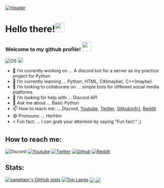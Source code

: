 [![Header](https://raw.githubusercontent.com/sametaor/sametaor/main/Forzagithubbanner.png "sametaor")](https://github.com/sametaor)
# Hello there!<img src="https://raw.githubusercontent.com/sametaor/sametaor/main/Hellothere.gif" width="30px"> 
### Welcome to my github profile! <img src="https://raw.githubusercontent.com/sametaor/sametaor/main/Octocat.png" width="30px">
![OS](https://img.shields.io/badge/OS-Windows⠀10-informational?style=for-the-badge&logo=Windows&logoColor=blue&color=2997cc)
![](https://img.shields.io/badge/IDE-Visual⠀Studio⠀Code-informational?style=for-the-badge&logo=VisualStudioCode&logoColor=blue&color=40ec18)

- 🔭 I’m currently working on ... A discord bot for a server as my practice project for Python
- 🌱 I’m currently learning ... Python, HTML, C#(maybe), C++(maybe)
- 👯 I’m looking to collaborate on ... simple bots for different social media platforms
- 🤔 I’m looking for help with ... Discord API
- 💬 Ask me about ... Basic Python
- 📫 How to reach me: ... Discord, [Youtube](https://www.youtube.com/channel/UCHJwofe1t7W-Xf5p2hRyKfw), [Twitter](https://twitter.com/sametaor), [Github(ofc)](https://github.com/sametaor), [Reddit](https://www.reddit.com/user/sametaor)
- 😄 Pronouns: ... He/Him
- ⚡ Fun fact: ... I can grab your attention by saying "Fun fact:" ;)
## How to reach me:
![Discord][1.2] [![Youtube][2.2]][2] [![Twitter][3.2]][3] [![Github][4.2]][4] [![Reddit][5.2]][5]

<!-- Icons -->
[1.2]: https://i.imgur.com/skd0RY0.png
[2.2]: https://i.imgur.com/m1O95cc.png
[3.2]: https://i.imgur.com/Gmz6w3a.png
[4.2]: https://i.imgur.com/SZ2823u.png
[5.2]: https://i.imgur.com/0lxyBXY.png

<!-- socials -->
[2]: https://www.youtube.com/channel/UCHJwofe1t7W-Xf5p2hRyKfw
[3]: https://twitter.com/sametaor
[4]: https://github.com/sametaor
[5]: https://www.reddit.com/user/sametaor

<!-- github cards -->
## Stats:
[![sametaor's GitHub stats](https://github-readme-stats.vercel.app/api?username=sametaor&show_icons=true&theme=vision-friendly-dark&border_color=feaf00)](https://github.com/anuraghazra/github-readme-stats)
[![Top Langs](https://github-readme-stats.vercel.app/api/top-langs/?username=sametaor&layout=compact&show_icons=true&theme=vision-friendly-dark&border_color=feaf00)](https://github.com/anuraghazra/github-readme-stats)
<a href="https://github.com/sametaor/Test-bot-for-Discord">
  <img align="center" src="https://github-readme-stats.vercel.app/api/pin/?username=sametaor&repo=Test-bot-for-Discord&show_icons=true&theme=vision-friendly-dark&border_color=feaf00" />
</a>
<a href="https://github.com/sametaor/sametaor">
  <img align="center" src="https://github-readme-stats.vercel.app/api/pin/?username=sametaor&repo=sametaor&show_icons=true&theme=vision-friendly-dark&border_color=feaf00" />
</a>
